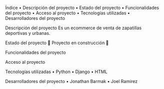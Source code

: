Índice
•	Descripción del proyecto
•	Estado del proyecto
•	Funcionalidades del proyecto
•	Acceso al proyecto
•	Tecnologías utilizadas
•	Desarrolladores del proyecto

Descripción del proyecto
Es un ecommerce de venta de zapatillas deportivas y urbanas. 

Estado del proyecto
:construction: Proyecto en construcción :construction:

Funcionalidades del proyecto

Acceso al proyecto

Tecnologías utilizadas
•	Python
•	Django
•	HTML


Desarrolladores del proyecto
•	Jonathan Barmak
•	Joel Ramirez 



